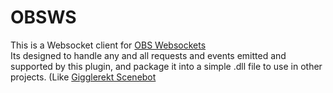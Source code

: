 # OBSWS
This is a Websocket client for [OBS Websockets](https://github.com/Palakis/obs-websocket)  
Its designed to handle any and all requests and events emitted and supported by this plugin, and package it into a simple .dll file to use in other projects. (Like [Gigglerekt Scenebot](https://github.com/hinough/Gigglerekt)
